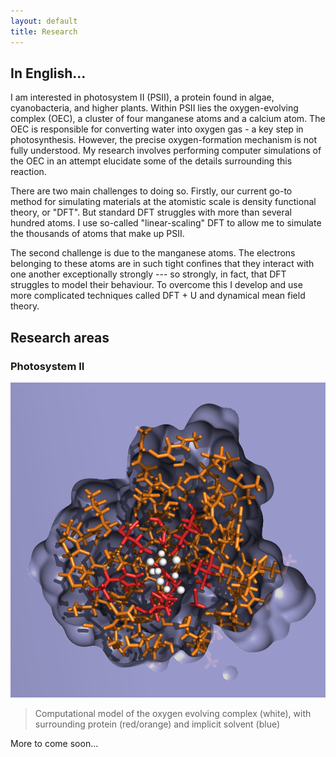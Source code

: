 ```yaml
---
layout: default 
title: Research
---
```


## In English...
I am interested in photosystem II (PSII), a protein found in algae, cyanobacteria, and higher plants. Within PSII lies the oxygen-evolving complex (OEC), a cluster of four manganese atoms and a calcium atom. The OEC is responsible for converting water into oxygen gas - a key step in photosynthesis. However, the precise oxygen-formation mechanism is not fully understood. My research involves performing computer simulations of the OEC in an attempt elucidate some of the details surrounding this reaction.

There are two main challenges to doing so. Firstly, our current go-to method for simulating materials at the atomistic scale is density functional theory, or "DFT". But standard DFT struggles with more than several hundred atoms. I use so-called "linear-scaling" DFT to allow me to simulate the thousands of atoms that make up PSII.

The second challenge is due to the manganese atoms. The electrons belonging to these atoms are in such tight confines that they interact with one another exceptionally strongly --- so strongly, in fact, that DFT struggles to model their behaviour. To overcome this I develop and use more complicated techniques called DFT + U and dynamical mean field theory.

## Research areas

### Photosystem II
![oec](./assets/oec_solvent_cavity_small.png)

> Computational model of the oxygen evolving complex (white), with surrounding protein (red/orange) and implicit solvent (blue)

More to come soon...
